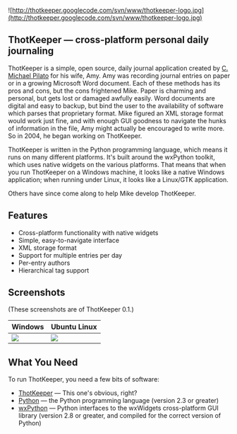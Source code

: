 ![http://thotkeeper.googlecode.com/svn/www/thotkeeper-logo.jpg](http://thotkeeper.googlecode.com/svn/www/thotkeeper-logo.jpg)

## ThotKeeper — cross-platform personal daily journaling ##

ThotKeeper is a simple, open source, daily journal application created
by [C. Michael Pilato](http://www.cmichaelpilato.com) for his wife,
Amy. Amy was recording journal entries on paper or in a growing
Microsoft Word document. Each of these methods has its pros and cons,
but the cons frightened Mike. Paper is charming and personal, but gets
lost or damaged awfully easily. Word documents are digital and easy to
backup, but bind the user to the availability of software which parses
that proprietary format. Mike figured an XML storage format would work
just fine, and with enough GUI goodness to navigate the hunks of
information in the file, Amy might actually be encouraged to write
more. So in 2004, he began working on ThotKeeper.

ThotKeeper is written in the Python programming language, which means
it runs on many different platforms. It's built around the wxPython
toolkit, which uses native widgets on the various platforms. That
means that when you run ThotKeeper on a Windows machine, it looks like
a native Windows application; when running under Linux, it looks like
a Linux/GTK application.

Others have since come along to help Mike develop ThotKeeper.

## Features ##

  * Cross-platform functionality with native widgets
  * Simple, easy-to-navigate interface
  * XML storage format
  * Support for multiple entries per day
  * Per-entry authors
  * Hierarchical tag support

## Screenshots ##

(These screenshots are of ThotKeeper 0.1.)

| **Windows** | **Ubuntu Linux** |
|:------------|:-----------------|
| ![](http://thotkeeper.googlecode.com/svn/www/thotkeeper-win32-thumb.jpg)| ![](http://thotkeeper.googlecode.com/svn/www/thotkeeper-linux-thumb.jpg) |


## What You Need ##

To run ThotKeeper, you need a few bits of software:

  * [ThotKeeper](https://github.com/cmpilato/thotkeeper/releases) —
    This one's obvious, right?
  * [Python](http://www.python.org/) — the Python programming language
    (version 2.3 or greater)
  * [wxPython](http://www.wxpython.org/) — Python interfaces to the
    wxWidgets cross-platform GUI library (version 2.8 or greater, and
    compiled for the correct version of Python)